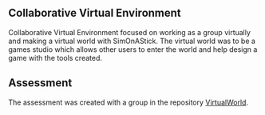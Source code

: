 ## Collaborative Virtual Environment

Collaborative Virtual Environment focused on working as a group virtually and making a virtual world with SimOnAStick. The virtual world was to be a games studio which allows other users to enter the world and help design a game with the tools created.

## Assessment
The assessment was created with a group in the repository [VirtualWorld](https://github.com/yuchingho/VirtualWorld).